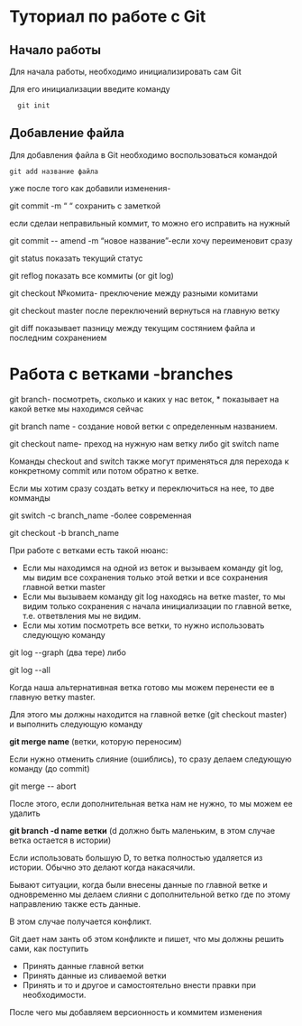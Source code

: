# Туториал по работе с Git

## Начало работы

Для начала работы, необходимо инициализировать сам Git

Для его инициализации введите команду 

```
  git init
```

## Добавление файла

Для добавления файла в Git необходимо воспользоваться командой 

```
git add название файла
```
уже после того как добавили изменения-

git commit -m “ “ сохранить с заметкой

если сделаи неправильный коммит, то можно его исправить на нужный 

git commit -- amend -m “новое название”-если хочу переименовит сразу

git status показать текущий статус

git reflog показать все коммиты (or git log)

git checkout №комита- преключение между разными комитами

git checkout master после переключений вернуться на главную ветку

git diff показывает пазницу между текущим состянием файла и последним сохранением

# Работа с ветками -branches #

git branch- посмотреть, сколько и каких у нас веток, * показывает на какой ветке мы находимся сейчас

git branch name - создание новой ветки с определенным названием. 

git checkout name- преход на нужную нам ветку либо git switch name

Команды checkout and switch также могут применяться для перехода к конкретному commit или потом обратно к ветке.

Если мы хотим сразу создать ветку и переключиться на нее, то две комманды

git switch -c branch_name -более современная

git checkout -b branch_name 

При работе с ветками есть такой нюанс:

- Если мы находимся на одной из веток и вызываем команду git log, мы видим все сохранения только этой ветки и все сохранения главной ветки master
- Если мы вызываем команду git log находясь на ветке master, то мы видим только сохранения с начала инициализации по главной ветке, т.е. ответвления мы не видим.
- Если мы хотим посмотреть все ветки, то нужно использовать следующую команду

git log --graph (два тере) либо

git log --all

Когда наша альтернативная ветка готово мы можем перенести ее в главную ветку master.

Для этого мы должны находится на главной ветке (git checkout master) и выполнить следующую команду

**git merge name** (ветки, которую переносим)

Если нужно отменить слияние (ошиблись), то сразу делаем следующую команду (до commit)

git merge -- abort

После этого, если дополнительная ветка нам не нужно, то мы можем ее удалить

**git branch -d name ветки** (d должно быть маленьким, в этом случае ветка остается в истории)

Если использовать большую D, то ветка полностью удаляется из истории. Обычно это делают когда накасячили.

Бывают ситуации, когда были внесены данные по главной ветке и одновременно мы делаем слияни с дополнительной ветко где по этому направлению также есть данные.

В этом случае получается конфликт.

Git дает нам занть об этом конфликте и пишет, что мы должны решить сами, как поступить

- Принять данные главной ветки
- Принять данные из сливаемой ветки
- Принять и то и другое и самостоятельно внести правки при необходимости.
 
 После чего мы добавляем версионность и коммитем изменения

